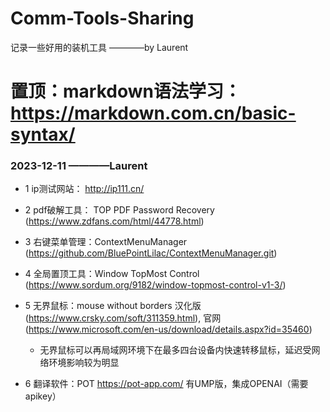 # Comm-Tools-Sharing

记录一些好用的装机工具  ————by Laurent

#  置顶：markdown语法学习：  https://markdown.com.cn/basic-syntax/

### 2023-12-11  ————Laurent

+ 1 ip测试网站：  http://ip111.cn/

+ 2 pdf破解工具：  TOP PDF Password Recovery  (https://www.zdfans.com/html/44778.html)

+ 3 右键菜单管理：ContextMenuManager  (https://github.com/BluePointLilac/ContextMenuManager.git)

+ 4 全局置顶工具：Window TopMost Control  (https://www.sordum.org/9182/window-topmost-control-v1-3/)

+ 5 无界鼠标：mouse without borders  汉化版(https://www.crsky.com/soft/311359.html), 官网(https://www.microsoft.com/en-us/download/details.aspx?id=35460)
  + 无界鼠标可以再局域网环境下在最多四台设备内快速转移鼠标，延迟受网络环境影响较为明显

+ 6 翻译软件：POT https://pot-app.com/ 有UMP版，集成OPENAI（需要apikey）
